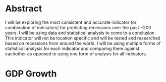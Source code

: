 # Abstract
I will be exploring the most consistent and accurate indicator (or combination of indicators) for predicting recessions over the past ~200 years. I will be using data and statistical analysis to come to a conclusion. This indicator will not be location specific and will be tested and researched based on recessions from around the world. I will be using multiple forms of statistical analysis for each indicator and comparing them against eachother as opposed to using one form of analysis for all indicators.

# GDP Growth

